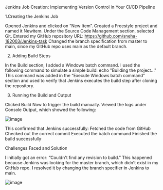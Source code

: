 Jenkins Job Creation: Implementing Version Control in Your CI/CD Pipeline

1.Creating the Jenkins Job

Opened Jenkins and clicked on “New Item”.
Created a Freestyle project and named it Newitem.
Under the Source Code Management section, selected Git.
Entered my GitHub repository URL: https://github.com/sneha-182003/Jenkins-task
Changed the branch specification from master to main, since my GitHub repo uses main as the default branch.

2. Adding Build Steps
   
In the Build section, I added a Windows batch command.
I used the following command to simulate a simple build: echo "Building the project..."
This command was added in the “Execute Windows batch command” section and used to verify that Jenkins executes the build step after cloning the repository.

3. Running the Build and Output
   
Clicked Build Now to trigger the build manually.
Viewed the logs under Console Output, which showed the following:

![image](https://github.com/user-attachments/assets/ba0ed371-4650-45b0-9d1b-8780f4490491)

This confirmed that Jenkins successfully:
Fetched the code from GitHub
Checked out the correct commit
Executed the batch command
Finished the build successfully

Challenges Faced and Solution

I initially got an error:
“Couldn't find any revision to build.”
This happened because Jenkins was looking for the master branch, which didn’t exist in my GitHub repo.
I resolved it by changing the branch specifier in Jenkins to main.

![image](https://github.com/user-attachments/assets/ed649bb6-f910-4701-a431-aa7f7917317e)

